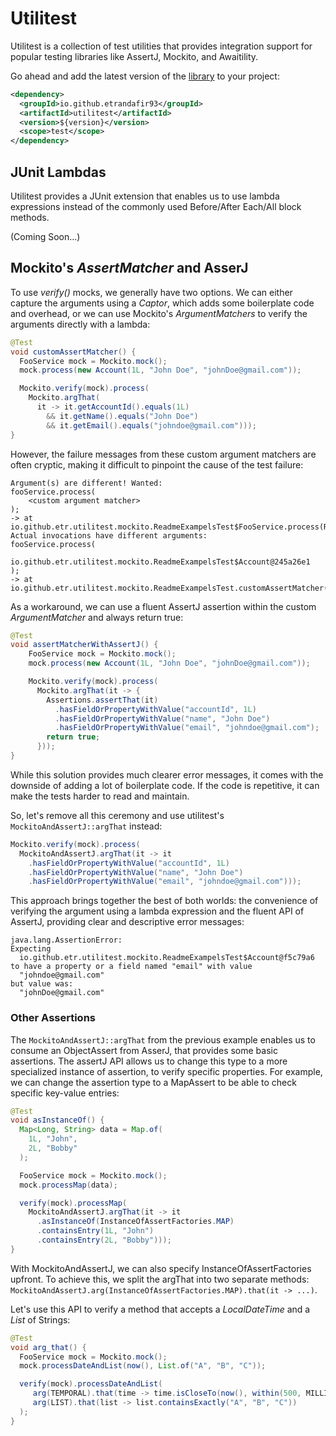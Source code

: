 # Utilitest

Utilitest is a collection of test utilities that provides integration support for popular 
testing libraries like AssertJ, Mockito, and Awaitility.

Go ahead and add the latest version of the [library](https://github.com/etrandafir93/utilitest/packages) to your project:
```xml
<dependency>
  <groupId>io.github.etrandafir93</groupId>
  <artifactId>utilitest</artifactId>
  <version>${version}</version>
  <scope>test</scope>
</dependency>
```

## JUnit Lambdas

Utilitest provides a JUnit extension that enables us to use lambda expressions 
instead of the commonly used Before/After Each/All block methods.

(Coming Soon...)

## Mockito's _AssertMatcher_ and AsserJ

To use _verify()_ mocks, we generally have two options. We can either capture the arguments 
using a _Captor_, which adds some boilerplate code and overhead, 
or we can use Mockito's _ArgumentMatchers_ to verify the arguments directly with a lambda:

```java
@Test
void customAssertMatcher() {
  FooService mock = Mockito.mock();
  mock.process(new Account(1L, "John Doe", "johnDoe@gmail.com"));

  Mockito.verify(mock).process(
    Mockito.argThat(
      it -> it.getAccountId().equals(1L)
        && it.getName().equals("John Doe")
        && it.getEmail().equals("johndoe@gmail.com")));
}
```

However, the failure messages from these custom argument matchers are often cryptic, 
making it difficult to pinpoint the cause of the test failure:

```plaintext
Argument(s) are different! Wanted:
fooService.process(
    <custom argument matcher>
);
-> at io.github.etr.utilitest.mockito.ReadmeExampelsTest$FooService.process(ReadmeExampelsTest.java:26)
Actual invocations have different arguments:
fooService.process(
    io.github.etr.utilitest.mockito.ReadmeExampelsTest$Account@245a26e1
);
-> at io.github.etr.utilitest.mockito.ReadmeExampelsTest.customAssertMatcher(ReadmeExampelsTest.java:62)
```

As a workaround, we can use a fluent AssertJ assertion within the custom _ArgumentMatcher_ 
and always return true:

```java
@Test
void assertMatcherWithAssertJ() {
    FooService mock = Mockito.mock();
    mock.process(new Account(1L, "John Doe", "johnDoe@gmail.com"));

    Mockito.verify(mock).process(
      Mockito.argThat(it -> {
        Assertions.assertThat(it)
          .hasFieldOrPropertyWithValue("accountId", 1L)
          .hasFieldOrPropertyWithValue("name", "John Doe")
          .hasFieldOrPropertyWithValue("email", "johndoe@gmail.com");
        return true;
      }));
}
```
While this solution provides much clearer error messages, it comes with 
the downside of adding a lot of boilerplate code. If the code is repetitive, 
it can make the tests harder to read and maintain.

So, let's remove all this ceremony and use utilitest's `MockitoAndAssertJ::argThat` instead:

```java
Mockito.verify(mock).process(
  MockitoAndAssertJ.argThat(it -> it
    .hasFieldOrPropertyWithValue("accountId", 1L)
    .hasFieldOrPropertyWithValue("name", "John Doe")
    .hasFieldOrPropertyWithValue("email", "johndoe@gmail.com")));
```
This approach brings together the best of both worlds: the convenience of verifying 
the argument using a lambda expression and the fluent API of AssertJ, 
providing clear and descriptive error messages:

```plaintext
java.lang.AssertionError: 
Expecting
  io.github.etr.utilitest.mockito.ReadmeExampelsTest$Account@f5c79a6
to have a property or a field named "email" with value
  "johndoe@gmail.com"
but value was:
  "johnDoe@gmail.com"
```

### Other Assertions

The `MockitoAndAssertJ::argThat` from the previous example enables us 
to consume an ObjectAssert from AsserJ, that provides some basic assertions. 
The assertJ API allows us to change this type to a more specialized instance of assertion, 
to verify specific properties. For example, we can change the assertion type to a MapAssert 
to be able to check specific key-value entries:

```java
@Test
void asInstanceOf() {
  Map<Long, String> data = Map.of(
    1L, "John",
    2L, "Bobby"
  );

  FooService mock = Mockito.mock();
  mock.processMap(data);

  verify(mock).processMap(
    MockitoAndAssertJ.argThat(it -> it
      .asInstanceOf(InstanceOfAssertFactories.MAP)
      .containsEntry(1L, "John")
      .containsEntry(2L, "Bobby")));
}
```
With MockitoAndAssertJ, we can also specify InstanceOfAssertFactories upfront. 
To achieve this, we split the argThat into two separate methods: 
`MockitoAndAssertJ.arg(InstanceOfAssertFactories.MAP).that(it -> ...)`. 

Let's use this API to verify a method that accepts a _LocalDateTime_ and a _List_ of Strings:

```java
@Test
void arg_that() {
  FooService mock = Mockito.mock();
  mock.processDateAndList(now(), List.of("A", "B", "C"));

  verify(mock).processDateAndList(
     arg(TEMPORAL).that(time -> time.isCloseTo(now(), within(500, MILLIS))),
     arg(LIST).that(list -> list.containsExactly("A", "B", "C"))
  );
}
```


